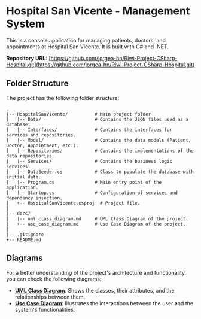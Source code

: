 # Hospital San Vicente - Management System

This is a console application for managing patients, doctors, and appointments at Hospital San Vicente. It is built with C# and .NET.

**Repository URL:** [https://github.com/jorgea-hn/Riwi-Project-CSharp-Hospital.git](https://github.com/jorgea-hn/Riwi-Project-CSharp-Hospital.git)

## Folder Structure

The project has the following folder structure:

```
.
|-- HospitalSanVicente/          # Main project folder
|   |-- Data/                    # Contains the JSON files used as a database.
|   |-- Interfaces/              # Contains the interfaces for services and repositories.
|   |-- Model/                   # Contains the data models (Patient, Doctor, Appointment, etc.).
|   |-- Repositories/            # Contains the implementations of the data repositories.
|   |-- Services/                # Contains the business logic services.
|   |-- DataSeeder.cs            # Class to populate the database with initial data.
|   |-- Program.cs               # Main entry point of the application.
|   |-- Startup.cs               # Configuration of services and dependency injection.
|   +-- HospitalSanVicente.csproj  # Project file.
|
|-- docs/
|   |-- uml_class_diagram.md     # UML Class Diagram of the project.
|   +-- use_case_diagram.md      # Use Case Diagram of the project.
|
|-- .gitignore
+-- README.md
```

## Diagrams

For a better understanding of the project's architecture and functionality, you can check the following diagrams:

*   **[UML Class Diagram](docs/uml_class_diagram.md)**: Shows the classes, their attributes, and the relationships between them.
*   **[Use Case Diagram](docs/use_case_diagram.md)**: Illustrates the interactions between the user and the system's functionalities.
